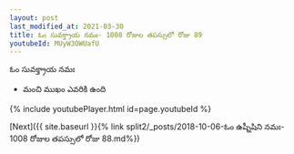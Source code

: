 ```yaml
---
layout: post
last_modified_at: 2021-03-30
title: ఓం సువక్త్రాయ నమః- 1008 రోజుల తపస్సులో రోజు 89
youtubeId: MUyW3OWUafU
---
```

 
 
 ఓం సువక్త్రాయ నమః  
 
 - మంచి ముఖం ఎవరికి ఉంది 
 
  
 
  
 
 
 
 
 
 


{% include youtubePlayer.html id=page.youtubeId %}
 
[Next]({{ site.baseurl }}{% link  split2/_posts/2018-10-06-ఓం ఉష్నీషిని నమః- 1008 రోజుల తపస్సులో రోజు 88.md%})
 
